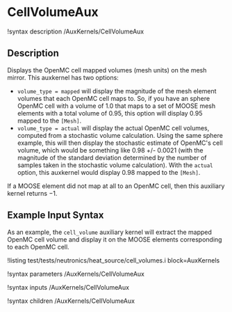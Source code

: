 # CellVolumeAux

!syntax description /AuxKernels/CellVolumeAux

## Description

Displays the OpenMC cell mapped volumes (mesh units) on the mesh mirror. This auxkernel
has two options:

- `volume_type = mapped` will display the magnitude of the mesh element
  volumes that each OpenMC cell maps to. So, if you have an sphere OpenMC cell with a
  volume of 1.0 that maps to a set of MOOSE mesh elements with a total volume of 0.95,
  this option will display 0.95 mapped to the `[Mesh]`.
- `volume_type = actual` will display the actual OpenMC cell volumes, computed from
  a stochastic volume calculation. Using the same sphere example, this will then display
  the stochastic estimate of OpenMC's cell volume, which would be something like
  0.98 +/- 0.0021 (with the magnitude of the standard deviation determined by the
  number of samples taken in the stochastic volume calculation). With the `actual` option,
  this auxkernel would display 0.98 mapped to the `[Mesh]`.

If a MOOSE element did not map at all to an OpenMC cell,
then this auxiliary kernel returns $-1$.

## Example Input Syntax

As an example, the `cell_volume` auxiliary kernel will extract the mapped OpenMC
cell volume
and display it on the MOOSE elements corresponding to each OpenMC cell.

!listing test/tests/neutronics/heat_source/cell_volumes.i
  block=AuxKernels

!syntax parameters /AuxKernels/CellVolumeAux

!syntax inputs /AuxKernels/CellVolumeAux

!syntax children /AuxKernels/CellVolumeAux
